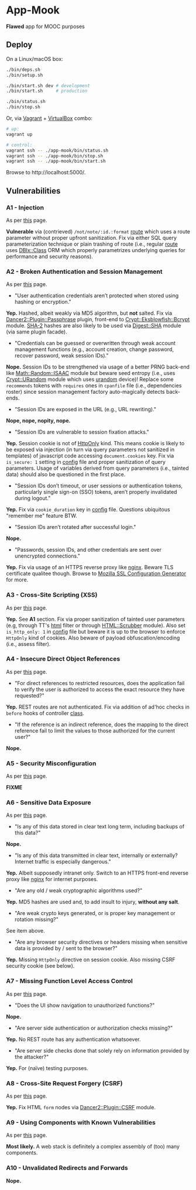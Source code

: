 # App-Mook

**Flawed** app for MOOC purposes

## Deploy

On a Linux/macOS box:

```bash
./bin/deps.sh
./bin/setup.sh

./bin/start.sh dev # development
./bin/start.sh     # production

./bin/status.sh
./bin/stop.sh
```

Or, via [Vagrant](https://www.vagrantup.com/) + [VirtualBox](https://www.virtualbox.org/) combo:

```bash
# up:
vagrant up

# control:
vagrant ssh -- ./app-mook/bin/status.sh
vagrant ssh -- ./app-mook/bin/stop.sh
vagrant ssh -- ./app-mook/bin/start.sh
```

Browse to http://localhost:5000/.

## Vulnerabilities

### A1 - Injection

As per [this](https://www.owasp.org/index.php/Top_10_2013-A1-Injection) page.

**Vulnerable** via (contrieved) `/not/note/:id.:format` [route](lib/App/Mook/NOT/Note.pm) which uses a route parameter without proper upfront sanitization. Fix via either SQL query parameterization technique or plain trashing of route (i.e., regular [route](lib/App/Mook/API/Note.pm) uses [DBIx::Class](https://metacpan.org/pod/DBIx::Class) ORM which properly parametrizes underlying queries for performance and security reasons).

### A2 - Broken Authentication and Session Management

As per [this](https://www.owasp.org/index.php/Top_10_2013-A2-Broken_Authentication_and_Session_Management) page.

- "User authentication credentials aren’t protected when stored using hashing or encryption."

**Yep.** Hashed, albeit weakly via MD5 algorithm, but **not** salted. Fix via [Dancer2::Plugin::Passphrase](https://metacpan.org/pod/Dancer2::Plugin::Passphrase) plugin, front-end to [Crypt::Eksblowfish::Bcrypt](https://metacpan.org/pod/Crypt::Eksblowfish::Bcrypt) module. [SHA-2](https://en.wikipedia.org/wiki/Sha-2) hashes are also likely to be used via [Digest::SHA](https://metacpan.org/pod/Digest::SHA) module (via same plugin facade).

- "Credentials can be guessed or overwritten through weak account management functions (e.g., account creation, change password, recover password, weak session IDs)."

**Nope.** Session IDs to be strengthened via usage of a better PRNG back-end like [Math::Random::ISAAC](https://metacpan.org/pod/Math::Random::ISAAC) module but beware seed entropy (i.e., uses [Crypt::URandom](https://metacpan.org/pod/Crypt::URandom) module which uses [urandom](https://linux.die.net/man/4/urandom) device)! Replace some `recommends` tokens with `requires` ones in `cpanfile` file (i.e., dependencies roster) since session management factory auto-magically detects back-ends.

- "Session IDs are exposed in the URL (e.g., URL rewriting)."

**Nope, nope, nopity, nope.**

- "Session IDs are vulnerable to session fixation attacks."

**Yep.** Session cookie is not of [HttpOnly](https://www.owasp.org/index.php/HttpOnly) kind. This means cookie is likely to be exposed via injection (in turn via query parameters not sanitized in templates) of javascript code accessing `document.cookies` key. Fix via `is_secure: 1` setting in [config](config.yml) file and proper sanitization of query parameters. Usage of variables derived from query parameters (i.e., tainted data) should also be questioned in the first place.

- "Session IDs don’t timeout, or user sessions or authentication tokens, particularly single sign-on (SSO) tokens, aren’t properly invalidated during logout."

**Yep.** Fix via `cookie_duration` key in [config](config.yml) file. Questions ubiquitous "remember me" feature BTW.

- "Session IDs aren’t rotated after successful login."

**Nope.**

- "Passwords, session IDs, and other credentials are sent over unencrypted connections."

**Yep.** Fix via usage of an HTTPS reverse proxy like [nginx](http://nginx.org/). Beware TLS certificate qualitee though. Browse to [Mozilla SSL Configuration Generator](https://mozilla.github.io/server-side-tls/ssl-config-generator/) for more.

### A3 - Cross-Site Scripting (XSS)

As per [this](https://www.owasp.org/index.php/Top_10_2013-A3-Cross-Site_Scripting_(XSS)) page.

**Yep.** See **A1** section. Fix via proper sanitization of tainted user parameters (e.g, through TT's [html](http://template-toolkit.org/docs/manual/Filters.html#section_html) filter or through [HTML::Scrubber](https://metacpan.org/pod/HTML::Scrubber) module). Also set `is_http_only: 1` in [config](config.yml) file but beware it is up to the browser to enforce `HttpOnly` kind of cookies. Also beware of payload obfuscation/encoding (i.e., assess filter).

### A4 - Insecure Direct Object References

As per [this](https://www.owasp.org/index.php/Top_10_2013-A4-Insecure_Direct_Object_References) page.

- "For direct references to restricted resources, does the application fail to verify the user is authorized to access the exact resource they have requested?"

**Yep.** REST routes are not authenticated. Fix via addition of ad'hoc checks in `before` hooks of controller [class](lib/App/Sec/API/Note.pm).

- "If the reference is an indirect reference, does the mapping to the direct reference fail to limit the values to those authorized for the current user?"

**Nope.**

### A5 - Security Misconfiguration

As per [this](https://www.owasp.org/index.php/Top_10_2013-A5-Security_Misconfiguration) page.

**FIXME**

### A6 - Sensitive Data Exposure

As per [this](https://www.owasp.org/index.php/Top_10_2013-A6-Sensitive_Data_Exposure) page.

- "Is any of this data stored in clear text long term, including backups of this data?"

**Nope.**

- "Is any of this data transmitted in clear text, internally or externally? Internet traffic is especially dangerous."

**Yep.** Albeit supposedly intranet only. Switch to an HTTPS front-end reverse proxy like [nginx](http://nginx.org/) for internet purposes.

- "Are any old / weak cryptographic algorithms used?"

**Yep.** MD5 hashes are used and, to add insult to injury, **without any salt**.

- "Are weak crypto keys generated, or is proper key management or rotation missing?"

See item above.

- "Are any browser security directives or headers missing when sensitive data is provided by / sent to the browser?"

**Yep.** Missing `HttpOnly` directive on session cookie. Also missing CSRF security cookie (see below).

### A7 - Missing Function Level Access Control

As per [this](https://www.owasp.org/index.php/Top_10_2013-A7-Missing_Function_Level_Access_Control) page.

- "Does the UI show navigation to unauthorized functions?"

**Nope.**

- "Are server side authentication or authorization checks missing?"

**Yep.** No REST route has any authentication whatsoever.

- "Are server side checks done that solely rely on information provided by the attacker?"

**Yep.** For (naïve) testing purposes.

### A8 - Cross-Site Request Forgery (CSRF)

As per [this](https://www.owasp.org/index.php/Top_10_2013-A8-Cross-Site_Request_Forgery_(CSRF)) page.

**Yep.** Fix HTML `form` nodes via [Dancer2::Plugin::CSRF](https://metacpan.org/pod/Dancer2::Plugin::CSRF) module.

### A9 - Using Components with Known Vulnerabilities

As per [this](https://www.owasp.org/index.php/Top_10_2013-A9-Using_Components_with_Known_Vulnerabilities) page.

**Most likely.** A web stack is definitely a complex assembly of (too) many components.

### A10 - Unvalidated Redirects and Forwards

**Nope.**
